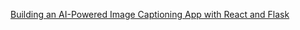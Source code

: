 [Building an AI-Powered Image Captioning App with React and Flask](https://dev.to/allanninal/building-an-ai-powered-image-captioning-app-with-react-and-flask-7lh)
